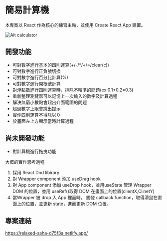 # 簡易計算機

本專案以 React 作為核心的練習主軸，並使用 Create React App 建置。

![Alt calculator](https://i.imgur.com/2waAYj7.png)


## 開發功能

* 可對數字進行基本的四則運算(+/-/*/÷/=/clear(c))
* 可對數字進行正負號切換
* 可對數字進行百分比計算(%)
* 可對數字進行開根號計算
* 對浮點數進行四則運算時，排除不精準的問題(ex:0.1+0.2=0.3)
* 重新整理瀏覽器可以記憶上一次輸入的數字及計算過程
* 解決無窮小數點會超出介面範圍的問題
* 超過數字上限會跳出提示
* 實作四則運算不得除以０
* 於畫面左上方顯示當時計算過程

## 尚未開發功能

* 對計算機進行拖曳功能

大概的實作思考過程
1. 採用 React Dnd libirary
2. 對 Wrapper component 添加 useDrag hook 
3. 對 App component 添加 useDrop hook，並用useState 管理 Wrapper DOM 的位置，並用 useRef()取得 DOM 在畫面上的位置(clientX,ClinetY)
4. 當Wrapper 被 drop 入 App 裡面時， 觸發 callback function，取得滑鼠在畫面上的位置，並更新 state，進而更新 DOM 位置。

## 專案連結
https://relaxed-saha-d75f3a.netlify.app/
